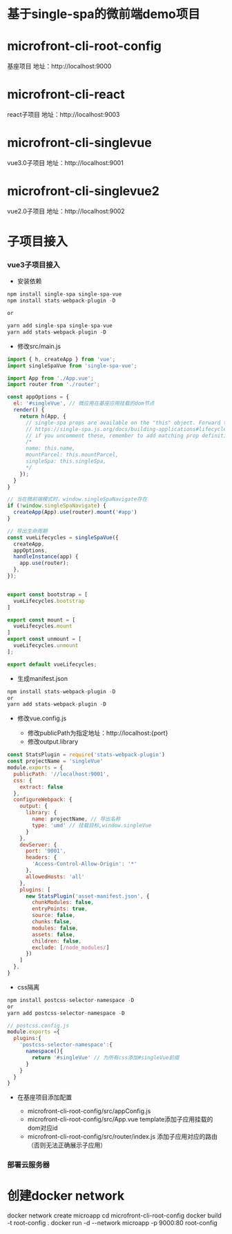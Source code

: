 # 基于single-spa的微前端demo项目

# microfront-cli-root-config

基座项目
地址：http://localhost:9000

# microfront-cli-react

react子项目
地址：http://localhost:9003

# microfront-cli-singlevue

vue3.0子项目
地址：http://localhost:9001

# microfront-cli-singlevue2

vue2.0子项目
地址：http://localhost:9002

# 子项目接入

### vue3子项目接入

- 安装依赖

```js
npm install single-spa single-spa-vue
npm install stats-webpack-plugin -D

or

yarn add single-spa single-spa-vue
yarn add stats-webpack-plugin -D
```

- 修改src/main.js

```js
import { h, createApp } from 'vue';
import singleSpaVue from 'single-spa-vue';

import App from './App.vue';
import router from './router';

const appOptions = {
  el: '#singleVue', // 微应用在基座应用挂载的dom节点
  render() {
    return h(App, {
      // single-spa props are available on the "this" object. Forward them to your component as needed.
      // https://single-spa.js.org/docs/building-applications#lifecycle-props
      // if you uncomment these, remember to add matching prop definitions for them in your App.vue file.
      /*
      name: this.name,
      mountParcel: this.mountParcel,
      singleSpa: this.singleSpa,
      */
    });
  }
}

// 当在微前端模式时，window.singleSpaNavigate存在
if (!window.singleSpaNavigate) {
  createApp(App).use(router).mount('#app')
}

// 导出生命周期
const vueLifecycles = singleSpaVue({
  createApp,
  appOptions,
  handleInstance(app) {
    app.use(router);
  },
});


export const bootstrap = [
  vueLifecycles.bootstrap
]

export const mount = [
  vueLifecycles.mount
]
export const unmount = [
  vueLifecycles.unmount
];

export default vueLifecycles;

```

- 生成manifest.json

```js
npm install stats-webpack-plugin -D
or
yarn add stats-webpack-plugin -D
```

- 修改vue.config.js

  - 修改publicPath为指定地址：http://localhost:{port}
  - 修改output.library


```js
const StatsPlugin = require('stats-webpack-plugin')
const projectName = 'singleVue'
module.exports = {
  publicPath: '//localhost:9001',
  css: {
    extract: false
  },
  configureWebpack: {
    output: {
      library: {
        name: projectName, // 导出名称
        type: 'umd' // 挂载目标,window.singleVue
      }
    },
    devServer: {
      port: '9001',
      headers: {
        'Access-Control-Allow-Origin': '*'
      },
      allowedHosts: 'all'
    },
    plugins: [
      new StatsPlugin('asset-manifest.json', {
        chunkModules: false,
        entryPoints: true,
        source: false,
        chunks:false,
        modules: false,
        assets: false,
        children: false,
        exclude: [/node_modules/]
      })
    ]
  },
}
```

- css隔离

```js
npm install postcss-selector-namespace -D
or
yarn add postcss-selector-namespace -D
```

```js
// postcss.config.js
module.exports ={
  plugins:{
    'postcss-selector-namespace':{
      namespace(){
        return '#singleVue' // 为所有css添加#singleVue前缀
      }
    }
  }
}
```

- 在基座项目添加配置

  - microfront-cli-root-config/src/appConfig.js
  - microfront-cli-root-config/src/App.vue
    template添加子应用挂载的dom对应id
  - microfront-cli-root-config/src/router/index.js
    添加子应用对应的路由（否则无法正确展示子应用）


### 部署云服务器

# 创建docker network
docker network create microapp
cd microfront-cli-root-config
docker build -t root-config .
docker run -d --network microapp -p 9000:80 root-config